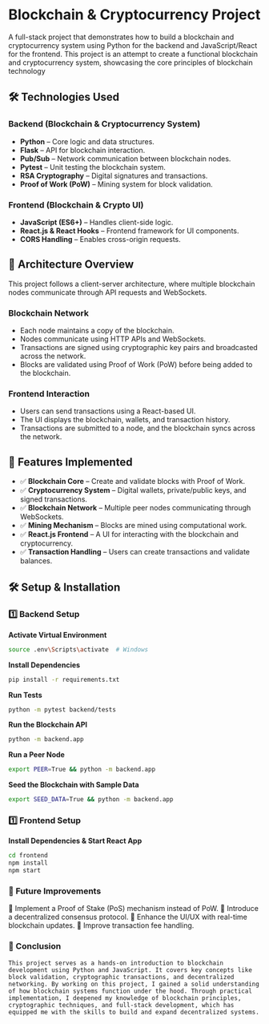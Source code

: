 # Blockchain & Cryptocurrency Project

A full-stack project that demonstrates how to build a blockchain and cryptocurrency system using Python for the backend and JavaScript/React for the frontend. This project is an attempt to create a functional blockchain and cryptocurrency system, showcasing the core principles of blockchain technology

## 🛠 Technologies Used

### Backend (Blockchain & Cryptocurrency System)
- **Python** – Core logic and data structures.
- **Flask** – API for blockchain interaction.
- **Pub/Sub** – Network communication between blockchain nodes.
- **Pytest** – Unit testing the blockchain system.
- **RSA Cryptography** – Digital signatures and transactions.
- **Proof of Work (PoW)** – Mining system for block validation.

### Frontend (Blockchain & Crypto UI)
- **JavaScript (ES6+)** – Handles client-side logic.
- **React.js & React Hooks** – Frontend framework for UI components.
- **CORS Handling** – Enables cross-origin requests.

## 🔗 Architecture Overview

This project follows a client-server architecture, where multiple blockchain nodes communicate through API requests and WebSockets.

### Blockchain Network
- Each node maintains a copy of the blockchain.
- Nodes communicate using HTTP APIs and WebSockets.
- Transactions are signed using cryptographic key pairs and broadcasted across the network.
- Blocks are validated using Proof of Work (PoW) before being added to the blockchain.

### Frontend Interaction
- Users can send transactions using a React-based UI.
- The UI displays the blockchain, wallets, and transaction history.
- Transactions are submitted to a node, and the blockchain syncs across the network.

## 📜 Features Implemented
- ✅ **Blockchain Core** – Create and validate blocks with Proof of Work.
- ✅ **Cryptocurrency System** – Digital wallets, private/public keys, and signed transactions.
- ✅ **Blockchain Network** – Multiple peer nodes communicating through WebSockets.
- ✅ **Mining Mechanism** – Blocks are mined using computational work.
- ✅ **React.js Frontend** – A UI for interacting with the blockchain and cryptocurrency.
- ✅ **Transaction Handling** – Users can create transactions and validate balances.

## 🛠 Setup & Installation

### 1️⃣ Backend Setup

**Activate Virtual Environment**
```sh
source .env\Scripts\activate  # Windows
```

**Install Dependencies**
```sh
pip install -r requirements.txt
```

**Run Tests**
```sh
python -m pytest backend/tests
```

**Run the Blockchain API**
```sh
python -m backend.app
```

**Run a Peer Node**
```sh
export PEER=True && python -m backend.app 
```

**Seed the Blockchain with Sample Data**
```sh
export SEED_DATA=True && python -m backend.app
```

### 1️⃣ Frontend Setup

**Install Dependencies & Start React App**
```sh
cd frontend
npm install
npm start
```

### 📌 Future Improvements
🔹 Implement a Proof of Stake (PoS) mechanism instead of PoW.
🔹 Introduce a decentralized consensus protocol.
🔹 Enhance the UI/UX with real-time blockchain updates.
🔹 Improve transaction fee handling.

### 📄 Conclusion
```
This project serves as a hands-on introduction to blockchain development using Python and JavaScript. It covers key concepts like block validation, cryptographic transactions, and decentralized networking. By working on this project, I gained a solid understanding of how blockchain systems function under the hood. Through practical implementation, I deepened my knowledge of blockchain principles, cryptographic techniques, and full-stack development, which has equipped me with the skills to build and expand decentralized systems.
```
